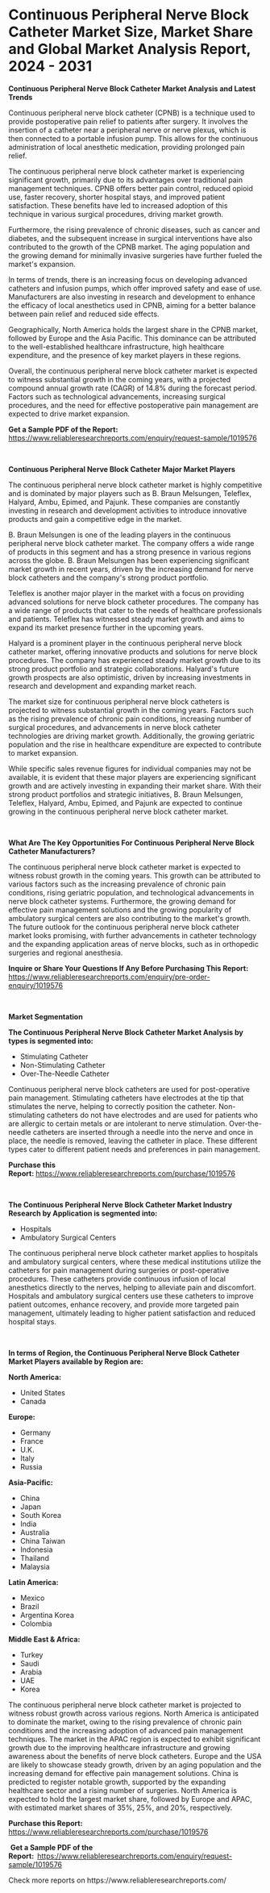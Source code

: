 <p><h1>Continuous Peripheral Nerve Block Catheter Market Size, Market Share and Global Market Analysis Report, 2024 - 2031</h1></p><p><strong>Continuous Peripheral Nerve Block Catheter Market Analysis and Latest Trends</strong></p>
<p><p>Continuous peripheral nerve block catheter (CPNB) is a technique used to provide postoperative pain relief to patients after surgery. It involves the insertion of a catheter near a peripheral nerve or nerve plexus, which is then connected to a portable infusion pump. This allows for the continuous administration of local anesthetic medication, providing prolonged pain relief.</p><p>The continuous peripheral nerve block catheter market is experiencing significant growth, primarily due to its advantages over traditional pain management techniques. CPNB offers better pain control, reduced opioid use, faster recovery, shorter hospital stays, and improved patient satisfaction. These benefits have led to increased adoption of this technique in various surgical procedures, driving market growth.</p><p>Furthermore, the rising prevalence of chronic diseases, such as cancer and diabetes, and the subsequent increase in surgical interventions have also contributed to the growth of the CPNB market. The aging population and the growing demand for minimally invasive surgeries have further fueled the market's expansion.</p><p>In terms of trends, there is an increasing focus on developing advanced catheters and infusion pumps, which offer improved safety and ease of use. Manufacturers are also investing in research and development to enhance the efficacy of local anesthetics used in CPNB, aiming for a better balance between pain relief and reduced side effects.</p><p>Geographically, North America holds the largest share in the CPNB market, followed by Europe and the Asia Pacific. This dominance can be attributed to the well-established healthcare infrastructure, high healthcare expenditure, and the presence of key market players in these regions.</p><p>Overall, the continuous peripheral nerve block catheter market is expected to witness substantial growth in the coming years, with a projected compound annual growth rate (CAGR) of 14.8% during the forecast period. Factors such as technological advancements, increasing surgical procedures, and the need for effective postoperative pain management are expected to drive market expansion.</p></p>
<p><strong>Get a Sample PDF of the Report:&nbsp;</strong> <a href="https://www.reliableresearchreports.com/enquiry/request-sample/1019576">https://www.reliableresearchreports.com/enquiry/request-sample/1019576</a></p>
<p>&nbsp;</p>
<p><strong>Continuous Peripheral Nerve Block Catheter Major Market Players</strong></p>
<p><p>The continuous peripheral nerve block catheter market is highly competitive and is dominated by major players such as B. Braun Melsungen, Teleflex, Halyard, Ambu, Epimed, and Pajunk. These companies are constantly investing in research and development activities to introduce innovative products and gain a competitive edge in the market.</p><p>B. Braun Melsungen is one of the leading players in the continuous peripheral nerve block catheter market. The company offers a wide range of products in this segment and has a strong presence in various regions across the globe. B. Braun Melsungen has been experiencing significant market growth in recent years, driven by the increasing demand for nerve block catheters and the company's strong product portfolio.</p><p>Teleflex is another major player in the market with a focus on providing advanced solutions for nerve block catheter procedures. The company has a wide range of products that cater to the needs of healthcare professionals and patients. Teleflex has witnessed steady market growth and aims to expand its market presence further in the upcoming years.</p><p>Halyard is a prominent player in the continuous peripheral nerve block catheter market, offering innovative products and solutions for nerve block procedures. The company has experienced steady market growth due to its strong product portfolio and strategic collaborations. Halyard's future growth prospects are also optimistic, driven by increasing investments in research and development and expanding market reach.</p><p>The market size for continuous peripheral nerve block catheters is projected to witness substantial growth in the coming years. Factors such as the rising prevalence of chronic pain conditions, increasing number of surgical procedures, and advancements in nerve block catheter technologies are driving market growth. Additionally, the growing geriatric population and the rise in healthcare expenditure are expected to contribute to market expansion.</p><p>While specific sales revenue figures for individual companies may not be available, it is evident that these major players are experiencing significant growth and are actively investing in expanding their market share. With their strong product portfolios and strategic initiatives, B. Braun Melsungen, Teleflex, Halyard, Ambu, Epimed, and Pajunk are expected to continue growing in the continuous peripheral nerve block catheter market.</p></p>
<p>&nbsp;</p>
<p><strong>What Are The Key Opportunities For Continuous Peripheral Nerve Block Catheter Manufacturers?</strong></p>
<p><p>The continuous peripheral nerve block catheter market is expected to witness robust growth in the coming years. This growth can be attributed to various factors such as the increasing prevalence of chronic pain conditions, rising geriatric population, and technological advancements in nerve block catheter systems. Furthermore, the growing demand for effective pain management solutions and the growing popularity of ambulatory surgical centers are also contributing to the market's growth. The future outlook for the continuous peripheral nerve block catheter market looks promising, with further advancements in catheter technology and the expanding application areas of nerve blocks, such as in orthopedic surgeries and regional anesthesia.</p></p>
<p><strong>Inquire or Share Your Questions If Any Before Purchasing This Report:</strong> <a href="https://www.reliableresearchreports.com/enquiry/pre-order-enquiry/1019576">https://www.reliableresearchreports.com/enquiry/pre-order-enquiry/1019576</a></p>
<p>&nbsp;</p>
<p><strong>Market Segmentation</strong></p>
<p><strong>The Continuous Peripheral Nerve Block Catheter Market Analysis by types is segmented into:</strong></p>
<p><ul><li>Stimulating Catheter</li><li>Non-Stimulating Catheter</li><li>Over-The-Needle Catheter</li></ul></p>
<p><p>Continuous peripheral nerve block catheters are used for post-operative pain management. Stimulating catheters have electrodes at the tip that stimulates the nerve, helping to correctly position the catheter. Non-stimulating catheters do not have electrodes and are used for patients who are allergic to certain metals or are intolerant to nerve stimulation. Over-the-needle catheters are inserted through a needle into the nerve and once in place, the needle is removed, leaving the catheter in place. These different types cater to different patient needs and preferences in pain management.</p></p>
<p><strong>Purchase this Report:&nbsp;</strong><a href="https://www.reliableresearchreports.com/purchase/1019576">https://www.reliableresearchreports.com/purchase/1019576</a></p>
<p>&nbsp;</p>
<p><strong>The Continuous Peripheral Nerve Block Catheter Market Industry Research by Application is segmented into:</strong></p>
<p><ul><li>Hospitals</li><li>Ambulatory Surgical Centers</li></ul></p>
<p><p>The continuous peripheral nerve block catheter market applies to hospitals and ambulatory surgical centers, where these medical institutions utilize the catheters for pain management during surgeries or post-operative procedures. These catheters provide continuous infusion of local anesthetics directly to the nerves, helping to alleviate pain and discomfort. Hospitals and ambulatory surgical centers use these catheters to improve patient outcomes, enhance recovery, and provide more targeted pain management, ultimately leading to higher patient satisfaction and reduced hospital stays.</p></p>
<p>&nbsp;</p>
<p><strong>In terms of Region, the Continuous Peripheral Nerve Block Catheter Market Players available by Region are:</strong></p>
<p>
    <p> <strong> North America: </strong>
        <ul>
            <li>United States</li>
            <li>Canada</li>
        </ul>
        </p> 
    <p> <strong> Europe: </strong>
        <ul>
            <li>Germany</li>
            <li>France</li>
            <li>U.K.</li>
            <li>Italy</li>
            <li>Russia</li>
        </ul>
        </p> 
    <p> <strong> Asia-Pacific: </strong>
        <ul>
            <li>China</li>
            <li>Japan</li>
            <li>South Korea</li>
            <li>India</li>
            <li>Australia</li>
            <li>China Taiwan</li>
            <li>Indonesia</li>
            <li>Thailand</li>
            <li>Malaysia</li>
        </ul>
        </p> 
    <p> <strong> Latin America: </strong>
        <ul>
            <li>Mexico</li>
            <li>Brazil</li>
            <li>Argentina Korea</li>
            <li>Colombia</li>
        </ul>
        </p> 
    <p> <strong> Middle East & Africa: </strong>
        <ul>
            <li>Turkey</li>
            <li>Saudi</li>
            <li>Arabia</li>
            <li>UAE</li>
            <li>Korea</li>
        </ul>
    </p>
    </p>
<p><p>The continuous peripheral nerve block catheter market is projected to witness robust growth across various regions. North America is anticipated to dominate the market, owing to the rising prevalence of chronic pain conditions and the increasing adoption of advanced pain management techniques. The market in the APAC region is expected to exhibit significant growth due to the improving healthcare infrastructure and growing awareness about the benefits of nerve block catheters. Europe and the USA are likely to showcase steady growth, driven by an aging population and the increasing demand for effective pain management solutions. China is predicted to register notable growth, supported by the expanding healthcare sector and a rising number of surgeries. North America is expected to hold the largest market share, followed by Europe and APAC, with estimated market shares of 35%, 25%, and 20%, respectively.</p></p>
<p><strong>Purchase this Report: </strong><a href="https://www.reliableresearchreports.com/purchase/1019576">https://www.reliableresearchreports.com/purchase/1019576</a></p>
<p>&nbsp;<strong>Get a Sample PDF of the Report:&nbsp;&nbsp;</strong><a href="https://www.reliableresearchreports.com/enquiry/request-sample/1019576">https://www.reliableresearchreports.com/enquiry/request-sample/1019576</a></p>
<p><strong></strong></p>
<p>Check more reports on https://www.reliableresearchreports.com/</p>